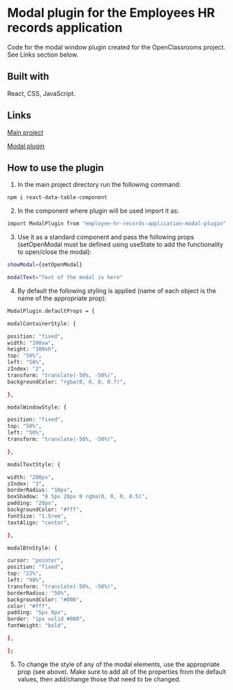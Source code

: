 # Modal plugin for the Employees HR records application

Code for the modal window plugin created for the OpenClassrooms project. See Links section below.

## Built with

React, CSS, JavaScript.

## Links

[Main project](https://github.com/Dimterion/Employees-HR-records-application)

[Modal plugin](https://www.npmjs.com/package/employee-hr-records-application-modal-plugin)

## How to use the plugin

1. In the main project directory run the following command:

```bash
npm i react-data-table-component
```

2. In the component where plugin will be used import it as:

```bash
import ModalPlugin from "employee-hr-records-application-modal-plugin"
```

3. Use it as a standard component <ModalPlugin /> and pass the following props (setOpenModal must be defined using useState to add the functionality to open/close the modal):

```bash
showModal={setOpenModal}
```

```bash
modalText="Text of the modal is here"
```

4. By default the following styling is applied (name of each object is the name of the appropriate prop):

```bash
ModalPlugin.defaultProps = {

modalContainerStyle: {

position: "fixed",
width: "100vw",
height: "100vh",
top: "50%",
left: "50%",
zIndex: "2",
transform: "translate(-50%, -50%)",
backgroundColor: "rgba(0, 0, 0, 0.7)",

},

modalWindowStyle: {

position: "fixed",
top: "50%",
left: "50%",
transform: "translate(-50%, -50%)",

},

modalTextStyle: {

width: "200px",
zIndex: "3",
borderRadius: "10px",
boxShadow: "0 5px 20px 0 rgba(0, 0, 0, 0.5)",
padding: "20px",
backgroundColor: "#fff",
fontSize: "1.5rem",
textAlign: "center",

},

modalBtnStyle: {

cursor: "pointer",
position: "fixed",
top: "22%",
left: "98%",
transform: "translate(-50%, -50%)",
borderRadius: "50%",
backgroundColor: "#000",
color: "#fff",
padding: "5px 8px",
border: "1px solid #000",
fontWeight: "bold",

},

};
```

5. To change the style of any of the modal elements, use the appropriate prop (see above). Make sure to add all of the properties from the default values, then add/change those that need to be changed.
